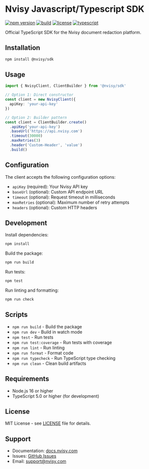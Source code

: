 # Nvisy Javascript/Typescript SDK

[![npm version](https://img.shields.io/npm/v/@nvisy/sdk?color=000000&style=flat-square)](https://www.npmjs.com/package/@nvisy/sdk)
[![build](https://img.shields.io/github/actions/workflow/status/nvisycom/sdk/build.yml?branch=main&color=000000&style=flat-square)](https://github.com/nvisycom/sdk/actions/workflows/build.yml)
[![license](https://img.shields.io/github/license/nvisycom/sdk?color=000000&style=flat-square)](https://github.com/nvisycom/sdk/blob/main/LICENSE)
[![typescript](https://img.shields.io/badge/TypeScript-000000?style=flat-square&logo=typescript&logoColor=white)](https://www.typescriptlang.org/)

Official TypeScript SDK for the Nvisy document redaction platform.

## Installation

```bash
npm install @nvisy/sdk
```

## Usage

```typescript
import { NvisyClient, ClientBuilder } from '@nvisy/sdk'

// Option 1: Direct constructor
const client = new NvisyClient({
  apiKey: 'your-api-key'
})

// Option 2: Builder pattern
const client = ClientBuilder.create()
  .apiKey('your-api-key')
  .baseUrl('https://api.nvisy.com')
  .timeout(30000)
  .maxRetries(3)
  .header('Custom-Header', 'value')
  .build()
```

## Configuration

The client accepts the following configuration options:

- `apiKey` (required): Your Nvisy API key
- `baseUrl` (optional): Custom API endpoint URL
- `timeout` (optional): Request timeout in milliseconds
- `maxRetries` (optional): Maximum number of retry attempts
- `headers` (optional): Custom HTTP headers

## Development

Install dependencies:

```bash
npm install
```

Build the package:

```bash
npm run build
```

Run tests:

```bash
npm test
```

Run linting and formatting:

```bash
npm run check
```

## Scripts

- `npm run build` - Build the package
- `npm run dev` - Build in watch mode
- `npm test` - Run tests
- `npm run test:coverage` - Run tests with coverage
- `npm run lint` - Run linting
- `npm run format` - Format code
- `npm run typecheck` - Run TypeScript type checking
- `npm run clean` - Clean build artifacts

## Requirements

- Node.js 16 or higher
- TypeScript 5.0 or higher (for development)

## License

MIT License - see [LICENSE](LICENSE) file for details.

## Support

- Documentation: [docs.nvisy.com](https://docs.nvisy.com)
- Issues: [GitHub Issues](https://github.com/nvisycom/sdk/issues)
- Email: [support@nvisy.com](mailto:support@nvisy.com)